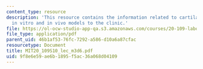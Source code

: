 ```yaml
---
content_type: resource
description: 'This resource contains the information related to cartilage TE: from
  in vitro and in vivo models to the clinic.'
file: https://ol-ocw-studio-app-qa.s3.amazonaws.com/courses/20-109-laboratory-fundamentals-in-biological-engineering-spring-2010/9f8e6e59ae6b1895f5ac36a068d04109_MIT20_109S10_lec_m3d6.pdf
file_type: application/pdf
parent_uid: 46b1af53-76fc-7292-a586-d10a6a87cfac
resourcetype: Document
title: MIT20_109S10_lec_m3d6.pdf
uid: 9f8e6e59-ae6b-1895-f5ac-36a068d04109
---
```


